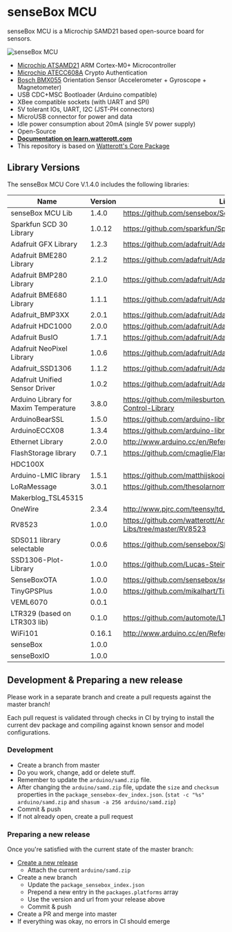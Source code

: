 # senseBox MCU
senseBox MCU is a Microchip SAMD21 based open-source board for sensors.

![senseBox MCU](https://github.com/watterott/senseBox-MCU/raw/master/hardware/senseBox-MCU_v12.jpg)

* [Microchip ATSAMD21](https://www.microchip.com/wwwproducts/en/ATSAMD21G18) ARM Cortex-M0+ Microcontroller
* [Microchip ATECC608A](https://www.microchip.com/wwwproducts/en/ATECC608A) Crypto Authentication
* [Bosch BMX055](https://www.bosch-sensortec.com/bst/products/all_products/bmx055) Orientation Sensor (Accelerometer + Gyroscope + Magnetometer)
* USB CDC+MSC Bootloader (Arduino compatible)
* XBee compatible sockets (with UART and SPI)
* 5V tolerant IOs, UART, I2C (JST-PH connectors)
* MicroUSB connector for power and data
* Idle power consumption about 20mA (single 5V power supply)
* Open-Source
* **[Documentation on learn.watterott.com](http://learn.watterott.com/sensebox/)**
* This repository is based on [Watterott's Core Package](https://github.com/watterott/senseBox-MCU)

## Library Versions

The senseBox MCU Core V.1.4.0 includes the following libraries:

| Name | Version | Link 
| -------- | -------- | -------- 
| senseBox MCU Lib | 1.4.0 | https://github.com/sensebox/SenseBoxMCU-Lib  
| Sparkfun SCD 30 Library | 1.0.12 | https://github.com/sparkfun/SparkFun_SCD30_Arduino_Library 
| Adafruit GFX Library | 1.2.3 | https://github.com/adafruit/Adafruit-GFX-Library 
| Adafruit BME280 Library | 2.1.2 | https://github.com/adafruit/Adafruit_BME280_Library 
| Adafruit BMP280 Library | 2.1.0 | https://github.com/adafruit/Adafruit_BMP280_Library 
| Adafruit BME680 Library | 1.1.1 | https://github.com/adafruit/Adafruit_BME680 
| Adafruit_BMP3XX | 2.0.1 | https://github.com/adafruit/Adafruit_BMP3XX 
| Adafruit HDC1000 | 2.0.0 | https://github.com/adafruit/Adafruit_HDC1000_Library 
| Adafruit BusIO | 1.7.1 | https://github.com/adafruit/Adafruit_BusIO 
| Adafruit NeoPixel Library | 1.0.6 | https://github.com/adafruit/Adafruit_NeoPixel
| Adafruit_SSD1306 | 1.1.2 | https://github.com/adafruit/Adafruit_SSD1306 
| Adafruit Unified Sensor Driver | 1.0.2 | https://github.com/adafruit/Adafruit_Sensor 
| Arduino Library for Maxim Temperature | 3.8.0 | https://github.com/milesburton/Arduino-Temperature-Control-Library
| ArduinoBearSSL | 1.5.0 | https://github.com/arduino-libraries/ArduinoBearSSL 
| ArduinoECCX08 | 1.3.4 | https://github.com/arduino-libraries/ArduinoECCX08 
| Ethernet Library | 2.0.0 | http://www.arduino.cc/en/Reference/Ethernet
| FlashStorage library | 0.7.1 | https://github.com/cmaglie/FlashStorage
| HDC100X | 
| Arduino-LMIC library | 1.5.1 | https://github.com/matthijskooijman/arduino-lmic 
| LoRaMessage | 3.0.1 | https://github.com/thesolarnomad/lora-serialization 
| Makerblog_TSL45315 | 
| OneWire | 2.3.4 | http://www.pjrc.com/teensy/td_libs_OneWire.html
| RV8523 | 1.0.0 | https://github.com/watterott/Arduino-Libs/tree/master/RV8523 | 
| SDS011 library selectable | 0.0.6 | https://github.com/sensebox/SDS011-select-serial  
| SSD1306-Plot-Library | 1.0.0 | https://github.com/Lucas-Steinmann/SSD1306-Plot-Library
| SenseBoxOTA | 1.0.0 | https://github.com/sensebox/senseBoxMCU-core
| TinyGPSPlus | 1.0.0 | https://github.com/mikalhart/TinyGPSPlus
| VEML6070 | 0.0.1 | 
| LTR329 (based on LTR303 lib) | 0.1.0 | https://github.com/automote/LTR303
| WiFi101 | 0.16.1 | http://www.arduino.cc/en/Reference/WiFi101
| senseBox | 1.0.0 | 
| senseBoxIO | 1.0.0|


## Development & Preparing a new release

Please work in a separate branch and create a pull requests against the master branch!

Each pull request is validated through checks in CI by trying to install the current dev package and compiling against known sensor and model configurations.

### Development

- Create a branch from master
- Do you work, change, add or delete stuff.
- Remember to update the `arduino/samd.zip` file.
- After changing the `arduino/samd.zip` file, update the `size` and `checksum` properties in the `package_sensebox-dev_index.json`. (`stat -c "%s" arduino/samd.zip` and `shasum -a 256 arduino/samd.zip`)
- Commit & push
- If not already open, create a pull request

### Preparing a new release

Once you're satisfied with the current state of the master branch:

- [Create a new release](https://github.com/sensebox/senseBoxMCU-core/releases/new)
    - Attach the current `arduino/samd.zip`
- Create a new branch
    - Update the `package_sensebox_index.json`
    - Prepend a new entry in the `packages.platforms` array
    - Use the version and url from your release above
    - Commit & push
- Create a PR and merge into master
- If everything was okay, no errors in CI should emerge
